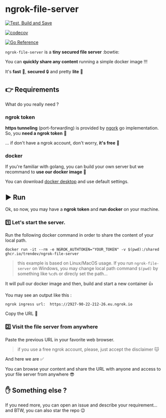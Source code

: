 # ngrok-file-server

[![Test, Build and Save](https://github.com/trendev/ngrok-file-server/actions/workflows/build.yml/badge.svg?branch=main)](https://github.com/trendev/ngrok-file-server/actions/workflows/build.yml)

[![codecov](https://codecov.io/gh/trendev/ngrok-file-server/branch/main/graph/badge.svg?token=YIWQFBITBF)](https://codecov.io/gh/trendev/ngrok-file-server)

[![Go Reference](https://pkg.go.dev/badge/github.com/trendev/ngrok-file-server.svg)](https://pkg.go.dev/github.com/trendev/ngrok-file-server)

`ngrok-file-server` is a **tiny secured file server** :bowtie:

You can **quickly share any content** running a simple docker image !!!

It's **fast** :rocket:, **secured** :lock: and pretty **lite** :mouse2:

## :point_right: Requirements

What do you really need ?

### ngrok token
**https tunneling** (port-forwarding) is provided by [ngork](https://ngrok.com/) go implementation. So, you **need a ngrok token** :key:

... if don't have a ngrok account, don't worry, **it's free** :grimacing:

### docker
If you're familiar with golang, you can build your own server but we recommand to **use our docker image** :whale:

You can download [docker desktop](https://www.docker.com/products/docker-desktop/) and use default settings.

## :arrow_forward: Run

Ok, so now, you may have a **ngrok token** and **run docker** on your machine.

### :one: Let's start the server.

Run the following docker command in order to share the content of your local path.

`docker run -it --rm -e NGROK_AUTHTOKEN="YOUR_TOKEN" -v $(pwd):/shared ghcr.io/trendev/ngrok-file-server`
> this example is based on Linux/MacOS usage. If you run `ngrok-file-server` on Windows, you may change local path command `$(pwd)` by something like `%cd%` or direcly set the path...

It will pull our docker image and then, build and start a new container :thumbsup:

You may see an output like this :

`ngrok ingress url:  https://2927-90-22-212-26.eu.ngrok.io`

Copy the URL :memo:

### :two: Visit the file server from anywhere

Paste the previous URL in your favorite web browser.
> if you use a free ngrok account, please, just accept the disclaimer :kissing_cat:

And here we are :white_check_mark:

You can browse your content and share the URL with anyone and access to your file server from anywhere :sunglasses:

## :hand: Something else ?

If you need more, you can open an issue and describe your requirement... and BTW, you can also star the repo :wink:



